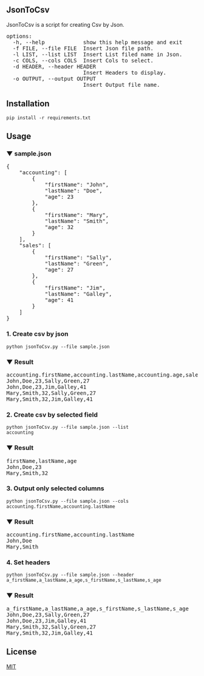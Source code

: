 ## JsonToCsv

JsonToCsv is a script for creating Csv by Json.

<pre>
options:
  -h, --help            show this help message and exit
  -f FILE, --file FILE  Insert Json file path.
  -l LIST, --list LIST  Insert List filed name in Json.
  -c COLS, --cols COLS  Insert Cols to select.
  -d HEADER, --header HEADER
                        Insert Headers to display.
  -o OUTPUT, --output OUTPUT
                        Insert Output file name.
</pre>

## Installation

<code>pip install -r requirements.txt</code>

## Usage

### ▼ sample.json

<pre>
{
    "accounting": [
        {
            "firstName": "John",
            "lastName": "Doe",
            "age": 23
        },
        {
            "firstName": "Mary",
            "lastName": "Smith",
            "age": 32
        }
    ],
    "sales": [
        {
            "firstName": "Sally",
            "lastName": "Green",
            "age": 27
        },
        {
            "firstName": "Jim",
            "lastName": "Galley",
            "age": 41
        }
    ]
}
</pre>

### 1. Create csv by json

<code>python jsonToCsv.py --file sample.json</code>

### ▼ Result

<pre>
accounting.firstName,accounting.lastName,accounting.age,sales.firstName,sales.lastName,sales.age
John,Doe,23,Sally,Green,27
John,Doe,23,Jim,Galley,41
Mary,Smith,32,Sally,Green,27
Mary,Smith,32,Jim,Galley,41
</pre>

### 2. Create csv by selected field

<code>python jsonToCsv.py --file sample.json --list accounting</code>

### ▼ Result

<pre>
firstName,lastName,age
John,Doe,23
Mary,Smith,32
</pre>

### 3. Output only selected columns

<code>python jsonToCsv.py --file sample.json --cols accounting.firstName,accounting.lastName</code>

### ▼ Result

<pre>
accounting.firstName,accounting.lastName
John,Doe
Mary,Smith
</pre>

### 4. Set headers

<code>python jsonToCsv.py --file sample.json --header a_firstName,a_lastName,a_age,s_firstName,s_lastName,s_age</code>

### ▼ Result

<pre>
a_firstName,a_lastName,a_age,s_firstName,s_lastName,s_age
John,Doe,23,Sally,Green,27
John,Doe,23,Jim,Galley,41
Mary,Smith,32,Sally,Green,27
Mary,Smith,32,Jim,Galley,41
</pre>

## License

[MIT](https://choosealicense.com/licenses/mit/)